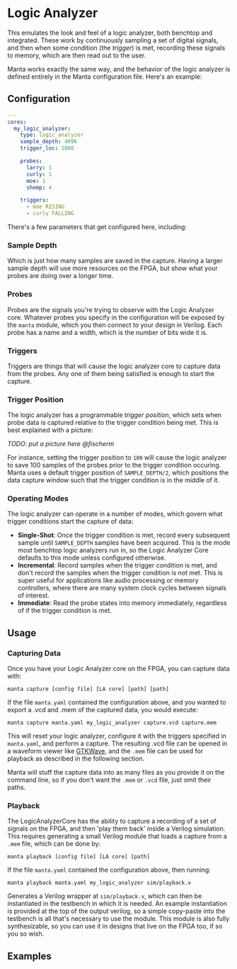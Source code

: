 # Logic Analyzer

This emulates the look and feel of a logic analyzer, both benchtop and integrated. These work by continuously sampling a set of digital signals, and then when some condition (the _trigger_) is met, recording these signals to memory, which are then read out to the user.

Manta works exactly the same way, and the behavior of the logic analyzer is defined entirely in the Manta configuration file. Here's an example:

## Configuration

```yaml
---
cores:
  my_logic_analyzer:
    type: logic_analyzer
    sample_depth: 4096
    trigger_loc: 1000

    probes:
      larry: 1
      curly: 1
      moe: 1
      shemp: 4

    triggers:
      - moe RISING
      - curly FALLING
```

There's a few parameters that get configured here, including:

### Sample Depth

Which is just how many samples are saved in the capture. Having a larger sample depth will use more resources on the FPGA, but show what your probes are doing over a longer time.

### Probes

Probes are the signals you're trying to observe with the Logic Analyzer core. Whatever probes you specify in the configuration will be exposed by the `manta` module, which you then connect to your design in Verilog. Each probe has a name and a width, which is the number of bits wide it is.

### Triggers

Triggers are things that will cause the logic analyzer core to capture data from the probes. Any one of them being satisfied is enough to start the capture.

### Trigger Position

The logic analyzer has a programmable _trigger position_, which sets when probe data is captured relative to the trigger condition being met. This is best explained with a picture:

_TODO: put a picture here @fischerm_

For instance, setting the trigger position to `100` will cause the logic analyzer to save 100 samples of the probes prior to the trigger condition occuring. Manta uses a default trigger position of `SAMPLE_DEPTH/2`, which positions the data capture window such that the trigger condition is in the middle of it.

### Operating Modes

The logic analyzer can operate in a number of modes, which govern what trigger conditions start the capture of data:

* __Single-Shot__: Once the trigger condition is met, record every subsequent sample until `SAMPLE_DEPTH` samples have been acquired. This is the mode most benchtop logic analyzers run in, so the Logic Analyzer Core defaults to this mode unless configured otherwise.
* __Incremental__: Record samples when the trigger condition is met, and don't record the samples when the trigger condition is not met. This is super useful for applications like audio processing or memory controllers, where there are many system clock cycles between signals of interest.
* __Immediate__: Read the probe states into memory immediately, regardless of if the trigger condition is met.

## Usage

### Capturing Data

Once you have your Logic Analyzer core on the FPGA, you can capture data with:

```
manta capture [config file] [LA core] [path] [path]
```

If the file `manta.yaml` contained the configuration above, and you wanted to export a .vcd and .mem of the captured data, you would execute:

```
manta capture manta.yaml my_logic_analyzer capture.vcd capture.mem
```

This will reset your logic analyzer, configure it with the triggers specified in `manta.yaml`, and perform a capture. The resulting .vcd file can be opened in a waveform viewer like [GTKWave](https://gtkwave.sourceforge.net/), and the `.mem` file can be used for playback as described in the following section.

Manta will stuff the capture data into as many files as you provide it on the command line, so if you don't want the `.mem` or `.vcd` file, just omit their paths.


### Playback

The LogicAnalyzerCore has the ability to capture a recording of a set of signals on the FPGA, and then 'play them back' inside a Verilog simulation. This requires generating a small Verilog module that loads a capture from a `.mem` file, which can be done by:

```
manta playback [config file] [LA core] [path]
```

If the file `manta.yaml` contained the configuration above, then running:

```
manta playback manta.yaml my_logic_analyzer sim/playback.v
```

Generates a Verilog wrapper at `sim/playback.v`, which can then be instantiated in the testbench in which it is needed. An example instantiation is provided at the top of the output verilog, so a simple copy-paste into the testbench is all that's necessary to use the module. This module is also fully synthesizable, so you can use it in designs that live on the FPGA too, if so you so wish.

## Examples